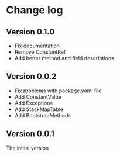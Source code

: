 # Change log

## Version 0.1.0

- Fix documentation
- Remove ConstantRef
- Add better method and field descriptions 

## Version 0.0.2

- Fix problems with package.yaml file
- Add ConstantValue 
- Add Exceptions
- Add StackMapTable
- Add BootstrapMethods

## Version 0.0.1

The initial version

